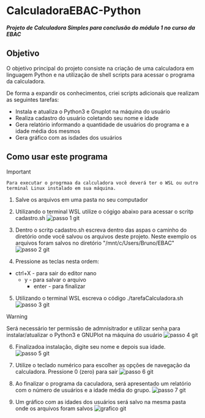 # CalculadoraEBAC-Python
***Projeto de Calculadora Simples para conclusão do módulo 1 no curso da EBAC***

## Objetivo
O objetivo principal do projeto consiste na criação de uma calculadora em linguagem Python e na utilização de shell scripts para acessar o programa da calculadora.

De forma a expandir os conhecimentos, criei scripts adicionais que realizam as seguintes tarefas:

+ Instala e atualiza o Python3 e Gnuplot na máquina do usuário
+ Realiza cadastro do usuário coletando seu nome e idade
+ Gera relatório informando a quantidade de usuários do programa e a idade média dos mesmos
+ Gera gráfico com as isdades dos usuários

## Como usar este programa

>[!IMPORTANT]
`Para executar o progrmaa da calculadora você deverá ter o WSL ou outro terminal Linux instalado em sua máquina.`

1. Salve os arquivos em uma pasta no seu computador
2. Utilizando o terminal WSL utilize o cógigo abaixo para acessar o scritp cadastro.sh
   ![passo 1 git](https://github.com/user-attachments/assets/4acaba9d-d1b3-4c7d-b7e9-94c2786d2359)
   
3. Dentro o scritp cadastro.sh escreva dentro das aspas o caminho do diretório onde você salvou os arquivos deste projeto. Neste exemplo os arquivos foram salvos no diretório "/mnt/c/Users/Bruno/EBAC"
   ![passo 2 git](https://github.com/user-attachments/assets/371faab9-c8c5-49ae-8b96-363d2b72927b)

4. Pressione as teclas nesta ordem:
  - ctrl+X - para sair do editor nano
    - y - para salvar o arquivo
      - enter - para finalizar
        
5. Utilizando o terminal WSL escreva o código ./tarefaCalculadora.sh
   ![passo 3 git](https://github.com/user-attachments/assets/81c65607-2cb3-4e3f-80f9-d62455d8b310)

>[!WARNING]
Será necessário ter permissão de admnisitrador e utilizar senha para instalar/atualizar o Python3 e GNUPlot na máquina do usuário
![passo 4 git](https://github.com/user-attachments/assets/3af6205a-a880-4bbe-b790-b4128756e64c)

6. Finalizadoa  instalação, digite seu nome e depois sua idade.
   ![passo 5 git](https://github.com/user-attachments/assets/d3906b25-5a99-4f4d-8d8b-3dd528e3298c)

   
8. Utilize o teclado numérico para escolher as opções de navegação da calculadora. Pressione 0 (zero) para sair
   ![passo 6 git](https://github.com/user-attachments/assets/c4b4fa09-1b9c-455d-87f5-268701b18d2d)

9. Ao finalizar o programa da caculadora, será apresentado um relatório com o número de usuários e a idade média do grupo.
    ![passo 7 git](https://github.com/user-attachments/assets/850bdbb4-5d39-41cc-978b-c7c70c6373d8)

10. Um gráfico com as idades dos usuários será salvo na mesma pasta onde os arquivos foram salvos
  ![grafico git](https://github.com/user-attachments/assets/8b12c339-bbab-4c49-9fb7-526263a81aeb)






